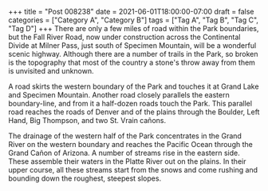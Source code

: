 +++
title = "Post 008238"
date = 2021-06-01T18:00:00-07:00
draft = false
categories = ["Category A", "Category B"]
tags = ["Tag A", "Tag B", "Tag C", "Tag D"]
+++
There are only a few miles of road within the Park boundaries, but the Fall River Road, now under construction across the Continental Divide at Milner Pass, just south of Specimen Mountain, will be a wonderful scenic highway. Although there are a number of trails in the Park, so broken is the topography that most of the country a stone's throw away from them is unvisited and unknown.

A road skirts the western boundary of the Park and touches it at Grand Lake and Specimen Mountain. Another road closely parallels the eastern boundary-line, and from it a half-dozen roads touch the Park. This parallel road reaches the roads of Denver and of the plains through the Boulder, Left Hand, Big Thompson, and two St. Vrain cañons.

The drainage of the western half of the Park concentrates in the Grand River on the western boundary and reaches the Pacific Ocean through the Grand Cañon of Arizona. A number of streams rise in the eastern side. These assemble their waters in the Platte River out on the plains. In their upper course, all these streams start from the snows and come rushing and bounding down the roughest, steepest slopes.
